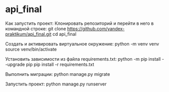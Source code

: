 # api_final
Как запустить проект:
Клонировать репозиторий и перейти в него в командной строке:
git clone https://github.com/yandex-praktikum/api_final.git
cd api_final

Cоздать и активировать виртуальное окружение:
python -m venv venv
source venv/bin/activate

Установить зависимости из файла requirements.txt:
python -m pip install --upgrade pip
pip install -r requirements.txt

Выполнить миграции:
python manage.py migrate

Запустить проект:
python manage.py runserver